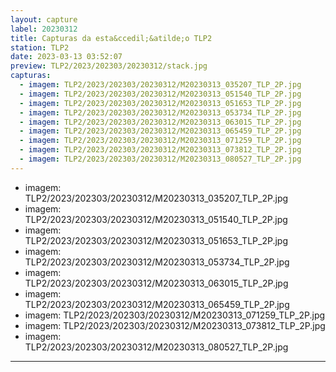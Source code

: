 ```yaml
---
layout: capture
label: 20230312
title: Capturas da esta&ccedil;&atilde;o TLP2
station: TLP2
date: 2023-03-13 03:52:07
preview: TLP2/2023/202303/20230312/stack.jpg
capturas:
  - imagem: TLP2/2023/202303/20230312/M20230313_035207_TLP_2P.jpg
  - imagem: TLP2/2023/202303/20230312/M20230313_051540_TLP_2P.jpg
  - imagem: TLP2/2023/202303/20230312/M20230313_051653_TLP_2P.jpg
  - imagem: TLP2/2023/202303/20230312/M20230313_053734_TLP_2P.jpg
  - imagem: TLP2/2023/202303/20230312/M20230313_063015_TLP_2P.jpg
  - imagem: TLP2/2023/202303/20230312/M20230313_065459_TLP_2P.jpg
  - imagem: TLP2/2023/202303/20230312/M20230313_071259_TLP_2P.jpg
  - imagem: TLP2/2023/202303/20230312/M20230313_073812_TLP_2P.jpg
  - imagem: TLP2/2023/202303/20230312/M20230313_080527_TLP_2P.jpg
---
```

  - imagem: TLP2/2023/202303/20230312/M20230313_035207_TLP_2P.jpg
  - imagem: TLP2/2023/202303/20230312/M20230313_051540_TLP_2P.jpg
  - imagem: TLP2/2023/202303/20230312/M20230313_051653_TLP_2P.jpg
  - imagem: TLP2/2023/202303/20230312/M20230313_053734_TLP_2P.jpg
  - imagem: TLP2/2023/202303/20230312/M20230313_063015_TLP_2P.jpg
  - imagem: TLP2/2023/202303/20230312/M20230313_065459_TLP_2P.jpg
  - imagem: TLP2/2023/202303/20230312/M20230313_071259_TLP_2P.jpg
  - imagem: TLP2/2023/202303/20230312/M20230313_073812_TLP_2P.jpg
  - imagem: TLP2/2023/202303/20230312/M20230313_080527_TLP_2P.jpg
---
